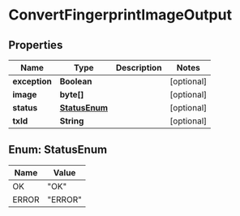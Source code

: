 
# ConvertFingerprintImageOutput

## Properties
Name | Type | Description | Notes
------------ | ------------- | ------------- | -------------
**exception** | **Boolean** |  |  [optional]
**image** | **byte[]** |  |  [optional]
**status** | [**StatusEnum**](#StatusEnum) |  |  [optional]
**txId** | **String** |  |  [optional]


<a name="StatusEnum"></a>
## Enum: StatusEnum
Name | Value
---- | -----
OK | &quot;OK&quot;
ERROR | &quot;ERROR&quot;



